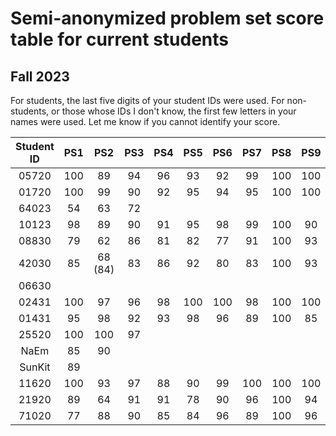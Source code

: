 # Semi-anonymized problem set score table for current students
## Fall 2023
For students, the last five digits of your student IDs were used. For non-students, or those whose IDs I don't know, the first few letters in your names were used. Let me know if you cannot identify your score.

| Student ID  | PS1 | PS2 | PS3 | PS4 | PS5 | PS6 | PS7 | PS8 | PS9 | PS10 |
| :---: | :---: | :---: | :---: | :---: | :---: | :---: | :---: | :---: | :---: | :---: |
| 05720  | 100  | 89 |  94 |  96 |  93 |  92 | 99  | 100  |  100 | 95  |
| 01720  | 100  | 99 |  90  |  92 |  95 |  94 |  95 |  100 |  100 |  95 |
| 64023  | 54  |  63  | 72  |   |    |   |   |   |   |   |
| 10123  | 98  | 89 |  90 |  91 | 95  | 98  | 99  |  100 | 90  | 100  |
| 08830  | 79  |  62 |  86  |  81 |  82 |  77 |  91 | 100  |  93 |  89 |
| 42030  | 85  | 68 (84)  |  83  |  86 |  92 | 80  | 83  | 100  | 93  |   |
| 06630  |   |   |   |   |   |   |   |   |   |   |
| 02431  | 100  | 97  | 96  |  98 |  100 |  100 |  98 |  100 |  100 |  95 |
| 01431  | 95  |  98 |  92  |  93 |  98 |  96 |  89 |  100 |  85 |  91 |
| 25520  | 100  |  100 |  97  |   |    |   |   |   |   |   |
| NaEm  | 85  | 90  |   |   |   |   |   |   |   |   |
| SunKit  | 89  |   |   |   |   |   |   |   |   |   |
| 11620  | 100  |  93 |  97  |  88 |  90 |  99 | 100  |  100 |  100 |  58 |
| 21920  | 89  |  64 |  91  |  91 |  78 |  90 |  96 |  100 |  94 |  96 |
| 71020  | 77  | 88  |  90  |  85 |  84 | 96  | 89  | 100  |  96 |  96 |
